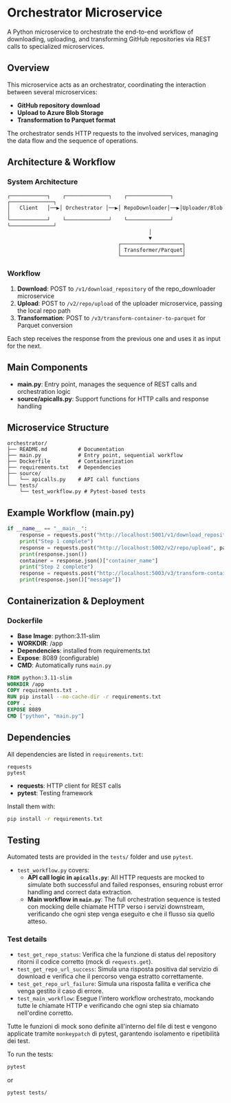 # Orchestrator Microservice

A Python microservice to orchestrate the end-to-end workflow of downloading, uploading, and transforming GitHub repositories via REST calls to specialized microservices.

## Overview

This microservice acts as an orchestrator, coordinating the interaction between several microservices:
- **GitHub repository download**
- **Upload to Azure Blob Storage**
- **Transformation to Parquet format**

The orchestrator sends HTTP requests to the involved services, managing the data flow and the sequence of operations.

## Architecture & Workflow

### System Architecture
```
┌────────────┐    ┌──────────────┐    ┌──────────────┐    ┌──────────────┐
│   Client   │──▶│ Orchestrator │──▶│ RepoDownloader│──▶│Uploader/Blob │
└────────────┘    └──────────────┘    └──────────────┘    └──────────────┘
                                              │
                                              ▼
                                    ┌────────────────────┐
                                    │ Transformer/Parquet│
                                    └────────────────────┘
```

### Workflow
1. **Download**: POST to `/v1/download_repository` of the repo_downloader microservice
2. **Upload**: POST to `/v2/repo/upload` of the uploader microservice, passing the local repo path
3. **Transformation**: POST to `/v3/transform-container-to-parquet` for Parquet conversion

Each step receives the response from the previous one and uses it as input for the next.

## Main Components

- **main.py**: Entry point, manages the sequence of REST calls and orchestration logic
- **source/apicalls.py**: Support functions for HTTP calls and response handling

## Microservice Structure

```
orchestrator/
├── README.md          # Documentation
├── main.py            # Entry point, sequential workflow
├── Dockerfile         # Containerization
├── requirements.txt   # Dependencies
├── source/
│   └── apicalls.py    # API call functions
└── tests/
    └── test_workflow.py # Pytest-based tests
```

## Example Workflow (main.py)

```python
if __name__ == "__main__":
    response = requests.post("http://localhost:5001/v1/download_repository", json=json_request_body)
    print("Step 1 complete")
    response = requests.post("http://localhost:5002/v2/repo/upload", params={"repo_path": response.json()["path"]})
    print(response.json())
    container = response.json()["container_name"]
    print("Step 2 complete")
    response = requests.post("http://localhost:5003/v3/transform-container-to-parquet", json={'container_name': container, 'single_parquet': True})
    print(response.json()["message"])
```

## Containerization & Deployment

### Dockerfile
- **Base Image**: python:3.11-slim
- **WORKDIR**: /app
- **Dependencies**: installed from requirements.txt
- **Expose**: 8089 (configurable)
- **CMD**: Automatically runs `main.py`

```dockerfile
FROM python:3.11-slim
WORKDIR /app
COPY requirements.txt .
RUN pip install --no-cache-dir -r requirements.txt
COPY . .
EXPOSE 8089
CMD ["python", "main.py"]
```

## Dependencies

All dependencies are listed in `requirements.txt`:

```
requests
pytest
```

- **requests**: HTTP client for REST calls
- **pytest**: Testing framework

Install them with:
```bash
pip install -r requirements.txt
```

## Testing

Automated tests are provided in the `tests/` folder and use `pytest`.

- `test_workflow.py` covers:
  - **API call logic in `apicalls.py`**: All HTTP requests are mocked to simulate both successful and failed responses, ensuring robust error handling and correct data extraction.
  - **Main workflow in `main.py`**: The full orchestration sequence is tested con mocking delle chiamate HTTP verso i servizi downstream, verificando che ogni step venga eseguito e che il flusso sia quello atteso.

### Test details

- `test_get_repo_status`: Verifica che la funzione di status del repository ritorni il codice corretto (mock di `requests.get`).
- `test_get_repo_url_success`: Simula una risposta positiva dal servizio di download e verifica che il percorso venga estratto correttamente.
- `test_get_repo_url_failure`: Simula una risposta fallita e verifica che venga gestito il caso di errore.
- `test_main_workflow`: Esegue l'intero workflow orchestrato, mockando tutte le chiamate HTTP e verificando che ogni step sia chiamato nell'ordine corretto.

Tutte le funzioni di mock sono definite all'interno del file di test e vengono applicate tramite `monkeypatch` di pytest, garantendo isolamento e ripetibilità dei test.

To run the tests:
```bash
pytest 
```
or

```bash
pytest tests/
```
